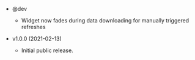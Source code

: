 * @dev
  * Widget now fades during data downloading for manually triggered refreshes

* v1.0.0 (2021-02-13)
  * Initial public release.
